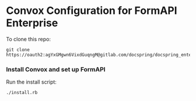 # Convox Configuration for FormAPI Enterprise

To clone this repo:

```
git clone https://oauth2:agYxGMgwn6VixdGuqngM@gitlab.com/docspring/docspring_enterprise_gilts.git
```

### Install Convox and set up FormAPI

Run the install script:

```
./install.rb
```
